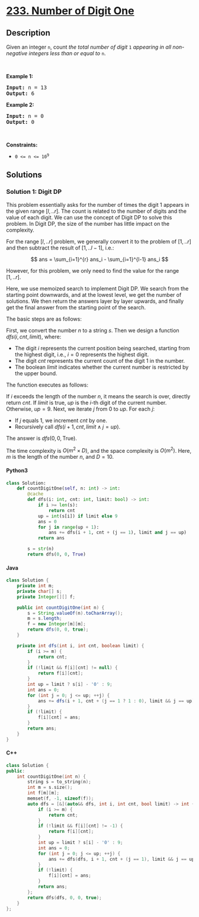 # [233. Number of Digit One](https://leetcode.com/problems/number-of-digit-one)

## Description

<!-- description:start -->

<p>Given an integer <code>n</code>, count <em>the total number of digit </em><code>1</code><em> appearing in all non-negative integers less than or equal to</em> <code>n</code>.</p>

<p>&nbsp;</p>
<p><strong class="example">Example 1:</strong></p>

<pre>
<strong>Input:</strong> n = 13
<strong>Output:</strong> 6
</pre>

<p><strong class="example">Example 2:</strong></p>

<pre>
<strong>Input:</strong> n = 0
<strong>Output:</strong> 0
</pre>

<p>&nbsp;</p>
<p><strong>Constraints:</strong></p>

<ul>
	<li><code>0 &lt;= n &lt;= 10<sup>9</sup></code></li>
</ul>

<!-- description:end -->

## Solutions

<!-- solution:start -->

### Solution 1: Digit DP

This problem essentially asks for the number of times the digit $1$ appears in the given range $[l, ..r]$. The count is related to the number of digits and the value of each digit. We can use the concept of Digit DP to solve this problem. In Digit DP, the size of the number has little impact on the complexity.

For the range $[l, ..r]$ problem, we generally convert it to the problem of $[1, ..r]$ and then subtract the result of $[1, ..l - 1]$, i.e.:

$$
ans = \sum_{i=1}^{r} ans_i -  \sum_{i=1}^{l-1} ans_i
$$

However, for this problem, we only need to find the value for the range $[1, ..r]$.

Here, we use memoized search to implement Digit DP. We search from the starting point downwards, and at the lowest level, we get the number of solutions. We then return the answers layer by layer upwards, and finally get the final answer from the starting point of the search.

The basic steps are as follows:

First, we convert the number $n$ to a string $s$. Then we design a function $\textit{dfs}(i, \textit{cnt}, \textit{limit})$, where:

-   The digit $i$ represents the current position being searched, starting from the highest digit, i.e., $i = 0$ represents the highest digit.
-   The digit $\textit{cnt}$ represents the current count of the digit $1$ in the number.
-   The boolean $\textit{limit}$ indicates whether the current number is restricted by the upper bound.

The function executes as follows:

If $i$ exceeds the length of the number $n$, it means the search is over, directly return $cnt$. If $\textit{limit}$ is true, $up$ is the $i$-th digit of the current number. Otherwise, $up = 9$. Next, we iterate $j$ from $0$ to $up$. For each $j$:

-   If $j$ equals $1$, we increment $cnt$ by one.
-   Recursively call $\textit{dfs}(i + 1, \textit{cnt}, \textit{limit} \land j = up)$.

The answer is $\textit{dfs}(0, 0, \text{True})$.

The time complexity is $O(m^2 \times D)$, and the space complexity is $O(m^2)$. Here, $m$ is the length of the number $n$, and $D = 10$.

#### Python3

```python
class Solution:
    def countDigitOne(self, n: int) -> int:
        @cache
        def dfs(i: int, cnt: int, limit: bool) -> int:
            if i >= len(s):
                return cnt
            up = int(s[i]) if limit else 9
            ans = 0
            for j in range(up + 1):
                ans += dfs(i + 1, cnt + (j == 1), limit and j == up)
            return ans

        s = str(n)
        return dfs(0, 0, True)
```

#### Java

```java
class Solution {
    private int m;
    private char[] s;
    private Integer[][] f;

    public int countDigitOne(int n) {
        s = String.valueOf(n).toCharArray();
        m = s.length;
        f = new Integer[m][m];
        return dfs(0, 0, true);
    }

    private int dfs(int i, int cnt, boolean limit) {
        if (i >= m) {
            return cnt;
        }
        if (!limit && f[i][cnt] != null) {
            return f[i][cnt];
        }
        int up = limit ? s[i] - '0' : 9;
        int ans = 0;
        for (int j = 0; j <= up; ++j) {
            ans += dfs(i + 1, cnt + (j == 1 ? 1 : 0), limit && j == up);
        }
        if (!limit) {
            f[i][cnt] = ans;
        }
        return ans;
    }
}
```

#### C++

```cpp
class Solution {
public:
    int countDigitOne(int n) {
        string s = to_string(n);
        int m = s.size();
        int f[m][m];
        memset(f, -1, sizeof(f));
        auto dfs = [&](auto&& dfs, int i, int cnt, bool limit) -> int {
            if (i >= m) {
                return cnt;
            }
            if (!limit && f[i][cnt] != -1) {
                return f[i][cnt];
            }
            int up = limit ? s[i] - '0' : 9;
            int ans = 0;
            for (int j = 0; j <= up; ++j) {
                ans += dfs(dfs, i + 1, cnt + (j == 1), limit && j == up);
            }
            if (!limit) {
                f[i][cnt] = ans;
            }
            return ans;
        };
        return dfs(dfs, 0, 0, true);
    }
};
```
<!-- solution:end -->

<!-- problem:end -->